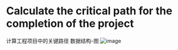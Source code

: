 # Calculate the critical path for the completion of the project
计算工程项目中的关键路径
数据结构-图
![image](https://github.com/liuxier-404/Calculate-the-critical-path-for-the-completion-of-the-project/blob/master/1.jpg)
